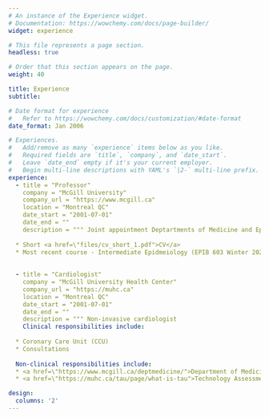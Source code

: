 ```yaml
---
# An instance of the Experience widget.
# Documentation: https://wowchemy.com/docs/page-builder/
widget: experience

# This file represents a page section.
headless: true

# Order that this section appears on the page.
weight: 40

title: Experience
subtitle:

# Date format for experience
#   Refer to https://wowchemy.com/docs/customization/#date-format
date_format: Jan 2006

# Experiences.
#   Add/remove as many `experience` items below as you like.
#   Required fields are `title`, `company`, and `date_start`.
#   Leave `date_end` empty if it's your current employer.
#   Begin multi-line descriptions with YAML's `|2-` multi-line prefix.
experience:
  - title = "Professor"
    company = "McGill University"
    company_url = "https://www.mcgill.ca"
    location = "Montreal QC"
    date_start = "2001-07-01"
    date_end = ""
    description = """ Joint appointment Deptartments of Medicine and Epidemiology & Biostatistics       
          
  * Short <a href=\"files/cv_short_1.pdf">CV</a>    
  * Most recent course - Intermediate Epidmeiology (EPIB 603 Winter 2020)  <a href=\"files/syllabus_EPIB_603.pdf">syllabus</a> """
  
        
  - title = "Cardiologist"
    company = "McGill University Health Center"
    company_url = "https://muhc.ca"
    location = "Montreal QC"
    date_start = "2001-07-01"
    date_end = ""
    description = """ Non-invasive cardiologist      
    Clinical responsibilities include:
  
  * Coronary Care Unit (CCU)
  * Consultations
  
  Non-clinical responsibilities include:
  * <a href=\"https://www.mcgill.ca/deptmedicine/">Department of Medicine</a> Research Committee (chair 2015 - 2020)   
  * <a href=\"https://muhc.ca/tau/page/what-is-tau">Technology Assessment Unit</a> (chair 2018 -)

design:
  columns: '2'
---
```

